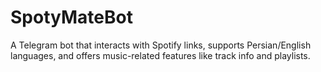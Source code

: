 # SpotyMateBot
A Telegram bot that interacts with Spotify links, supports Persian/English languages, and offers music-related features like track info and playlists.
